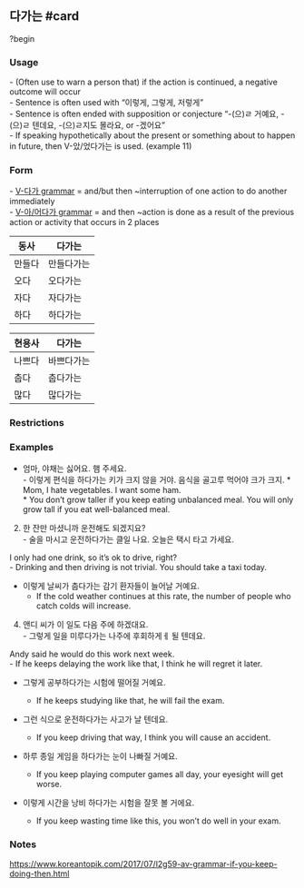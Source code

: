 ## 다가는 #card
?begin
### Usage
- (Often use to warn a person that) if the action is continued, a negative outcome will occur  
- Sentence is often used with “이렇게, 그렇게, 저렇게”  
- Sentence is often ended with supposition or conjecture “-(으)ㄹ 거예요, -(으)ㄹ 텐데요, -(으)ㄹ지도 몰라요, or -겠어요”  
- If speaking hypothetically about the present or something about to happen in future, then V-았/었다가는 is used. (example 11)
### Form
- [V-다가 grammar](https://www.koreantopik.com/2017/05/l2g41-v-grammar-and-theninterruption-of.html) = and/but then ~interruption of one action to do another immediately  
- [V-아/어다가 grammar](https://www.koreantopik.com/2017/06/l2g52-v-grammar-and-thentime-order-of-2.html) = and then ~action is done as a result of the previous action or activity that occurs in 2 places

| 동사  | 다가는   |
| --- | ----- |
| 만들다 | 만들다가는 |
| 오다  | 오다가는  |
| 자다  | 자다가는  |
| 하다  | 하다가는  |

| 현용사 | 다가는   |
| --- | ----- |
| 나쁘다 | 바쁘다가는 |
| 춥다  | 춥다가는  |
| 많다  | 많다가는  |

### Restrictions
### Examples
* 엄마, 야채는 싫어요. 햄 주세요.  
	- 이렇게 편식을 하다가는 키가 크지 않을 거야. 음식을 골고루 먹어야 크가 크지.
		* Mom, I hate vegetables. I want some ham.  
			* You don’t grow taller if you keep eating unbalanced meal. You will only grow tall if you eat well-balanced meal.

  
2. 한 잔만 마셨니까 운전해도 되겠지요?  
- 술을 마시고 운전하다가는 클일 나요. 오늘은 택시 타고 가세요.

I only had one drink, so it’s ok to drive, right?  
- Drinking and then driving is not trivial. You should take a taxi today.
  
* 이렇게 날씨가 춥다가는 감기 환자들이 늘어날 거예요.
	* If the cold weather continues at this rate, the number of people who catch colds will increase.

4. 앤디 씨가 이 일도 다음 주에 하겠대요.  
- 그렇게 일을 미루다가는 나주에 후회하게ㅔ 될 텐데요.

Andy said he would do this work next week.  
- If he keeps delaying the work like that, I think he will regret it later.

  
* 그렇게 공부하다가는 시험에 떨어질 거예요.
	* If he keeps studying like that, he will fail the exam.
  
* 그런 식으로 운전하다가는 사고가 날 텐데요.
	* If you keep driving that way, I think you will cause an accident.
  
* 하루 종일 게임을 하다가는 눈이 나빠질 거예요.
	* If you keep playing computer games all day, your eyesight will get worse.
  
* 이렇게 시간을 낭비 하다가는 시험을 잘못 볼 거에요.
	* If you keep wasting time like this, you won’t do well in your exam.
### Notes
https://www.koreantopik.com/2017/07/l2g59-av-grammar-if-you-keep-doing-then.html
